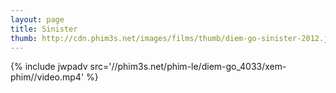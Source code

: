 ```yaml
---
layout: page
title: Sinister
thumb: http://cdn.phim3s.net/images/films/thumb/diem-go-sinister-2012.jpg
---
```

{% include jwpadv src='//phim3s.net/phim-le/diem-go_4033/xem-phim//video.mp4' %}